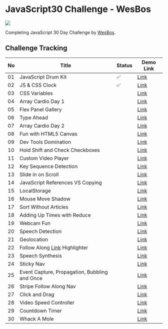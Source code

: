 # JavaScript30 Challenge - WesBos

![](https://javascript30.com/images/JS3-social-share.png)

Completing JavaScript 30 Day Challenge by [WesBos](https://wesbos.com/).

## Challenge Tracking

| No  | Title                                               | Status             | Demo Link                                                                                   |
| --- | --------------------------------------------------- | ------------------ | ------------------------------------------------------------------------------------------- |
| 01  | JavaScript Drum Kit                                 | :white_check_mark: | [Link](https://daynawh.github.io/JavaScript30/challenges/01%20-%20JavaScript%20Drum%20Kit/) |
| 02  | JS & CSS Clock                                      | :white_check_mark: | [Link](https://daynawh.github.io/JavaScript30/challenges/02%20-%20JS%20and%20CSS%20Clock/)  |
| 03  | CSS Variables                                       |                    | [Link](http://example.com)                                                                  |
| 04  | Array Cardio Day 1                                  |                    | [Link](http://example.com)                                                                  |
| 05  | Flex Panel Gallery                                  |                    | [Link](http://example.com)                                                                  |
| 06  | Type Ahead                                          |                    | [Link](http://example.com)                                                                  |
| 07  | Array Cardio Day 2                                  |                    | [Link](http://example.com)                                                                  |
| 08  | Fun with HTML5 Canvas                               |                    | [Link](http://example.com)                                                                  |
| 09  | Dev Tools Domination                                |                    | [Link](http://example.com)                                                                  |
| 10  | Hold Shift and Check Checkboxes                     |                    | [Link](http://example.com)                                                                  |
| 11  | Custom Video Player                                 |                    | [Link](http://example.com)                                                                  |
| 12  | Key Sequence Detection                              |                    | [Link](http://example.com)                                                                  |
| 13  | Slide in on Scroll                                  |                    | [Link](http://example.com)                                                                  |
| 14  | JavaScript References VS Copying                    |                    | [Link](http://example.com)                                                                  |
| 15  | LocalStorage                                        |                    | [Link](http://example.com)                                                                  |
| 16  | Mouse Move Shadow                                   |                    | [Link](http://example.com)                                                                  |
| 17  | Sort Without Articles                               |                    | [Link](http://example.com)                                                                  |
| 18  | Adding Up Times with Reduce                         |                    | [Link](http://example.com)                                                                  |
| 19  | Webcam Fun                                          |                    | [Link](http://example.com)                                                                  |
| 20  | Speech Detection                                    |                    | [Link](http://example.com)                                                                  |
| 21  | Geolocation                                         |                    | [Link](http://example.com)                                                                  |
| 22  | Follow Along [Link](http://example.com) Highlighter |                    | [Link](http://example.com)                                                                  |
| 23  | Speech Synthesis                                    |                    | [Link](http://example.com)                                                                  |
| 24  | Sticky Nav                                          |                    | [Link](http://example.com)                                                                  |
| 25  | Event Capture, Propagation, Bubbling and Once       |                    | [Link](http://example.com)                                                                  |
| 26  | Stripe Follow Along Nav                             |                    | [Link](http://example.com)                                                                  |
| 27  | Click and Drag                                      |                    | [Link](http://example.com)                                                                  |
| 28  | Video Speed Controller                              |                    | [Link](http://example.com)                                                                  |
| 29  | Countdown Timer                                     |                    | [Link](http://example.com)                                                                  |
| 30  | Whack A Mole                                        |                    | [Link](http://example.com)                                                                  |
